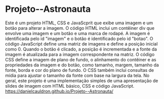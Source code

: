 # Projeto--Astronauta
Este é um projeto HTML, CSS e JavaScprit que exibe uma imagem e um botão para alterar a imagem. 
O código HTML inclui um contêiner div que envolve uma imagem e um botão e uma marca de rodapé. A imagem é identificada pelo id "imagem" e o botão é identificado pelo id "botao". O código JavaScript define uma matriz de imagens e define a posição inicial como 0. Quando o botão é clicado, a posição é incrementada e a fonte da imagem é atualizada para a imagem correspondente na matriz. O código CSS define a imagem de plano de fundo, o alinhamento do contêiner e as propriedades da imagem e do botão, como tamanho, margem, tamanho da fonte, borda e cor do plano de fundo. O CSS também inclui consultas de mídia para ajustar o tamanho da fonte com base na largura da tela. No geral, este projeto é uma implementação simples de uma apresentação de slides de imagem com HTML básico, CSS e código JavaScript.
 https://danielcauldron.github.io/Projeto--Astronauta/
